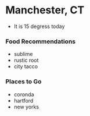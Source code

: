 # Manchester, CT
- It is 15 degress today

### Food Recommendations
- sublime
- rustic root
- city tacco
### Places to Go
- coronda
- hartford
- new yorks
